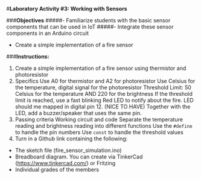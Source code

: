 #**Laboratory Activity #3: Working with Sensors**

###**Objectives**
#####- Familiarize students with the basic sensor components that can be used in IoT
#####- Integrate these sensor components in an Arduino circuit
- Create a simple implementation of a fire sensor

###**Instructions:**
1. Create a simple implementation of a fire sensor using thermistor and photoresistor
2. Specifics
Use A0 for thermistor and A2 for photoresistor
Use Celsius for the temperature, digital signal for the photoresistor
Threshold Limit: 50 Celsius for the temperature AND 220 for the brightness
If the threshold limit is reached, use a fast blinking Red LED to notify about the fire. LED should me mapped in digital pin 12.
(NICE TO HAVE) Together with the LED, add a buzzer/speaker that uses the same pin.
3. Passing criteria
Working circuit and code
Separate the temperature reading and brightness reading into different functions
Use the `#define` to handle the pin numbers
Use `const` to handle the threshold values
4. Turn in a Github link containing the following:
- The sketch file (fire_sensor_simulation.ino)
- Breadboard diagram. You can create via TinkerCad (https://www.tinkercad.com/) or Fritzing
- Individual grades of the members 



